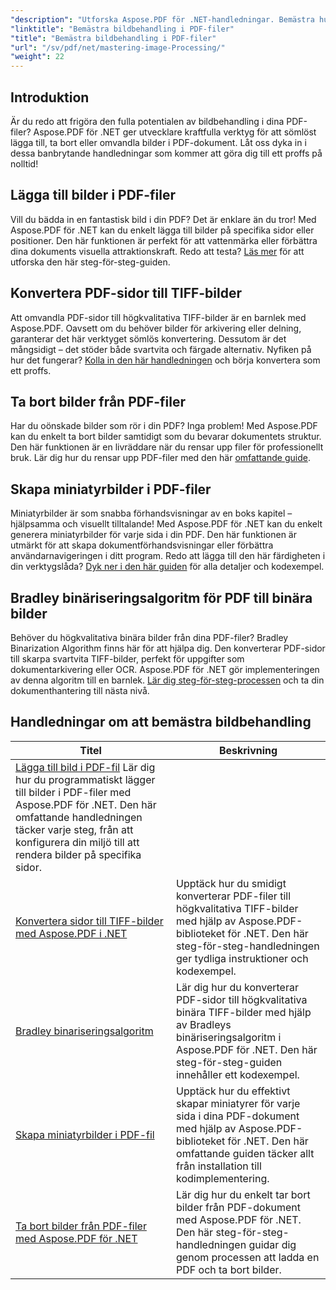 ```yaml
---
"description": "Utforska Aspose.PDF för .NET-handledningar. Bemästra hur du lägger till, konverterar och hanterar bilder i PDF-filer med lättförståeliga, SEO-optimerade guider och kodexempel."
"linktitle": "Bemästra bildbehandling i PDF-filer"
"title": "Bemästra bildbehandling i PDF-filer"
"url": "/sv/pdf/net/mastering-image-Processing/"
"weight": 22
---
```


## Introduktion

Är du redo att frigöra den fulla potentialen av bildbehandling i dina PDF-filer? Aspose.PDF för .NET ger utvecklare kraftfulla verktyg för att sömlöst lägga till, ta bort eller omvandla bilder i PDF-dokument. Låt oss dyka in i dessa banbrytande handledningar som kommer att göra dig till ett proffs på nolltid!

## Lägga till bilder i PDF-filer  

Vill du bädda in en fantastisk bild i din PDF? Det är enklare än du tror! Med Aspose.PDF för .NET kan du enkelt lägga till bilder på specifika sidor eller positioner. Den här funktionen är perfekt för att vattenmärka eller förbättra dina dokuments visuella attraktionskraft. Redo att testa? [Läs mer](./adding-image/) för att utforska den här steg-för-steg-guiden.

## Konvertera PDF-sidor till TIFF-bilder  

Att omvandla PDF-sidor till högkvalitativa TIFF-bilder är en barnlek med Aspose.PDF. Oavsett om du behöver bilder för arkivering eller delning, garanterar det här verktyget sömlös konvertering. Dessutom är det mångsidigt – det stöder både svartvita och färgade alternativ. Nyfiken på hur det fungerar? [Kolla in den här handledningen](./convert-pages-to-tiff-images/) och börja konvertera som ett proffs.

## Ta bort bilder från PDF-filer  

Har du oönskade bilder som rör i din PDF? Inga problem! Med Aspose.PDF kan du enkelt ta bort bilder samtidigt som du bevarar dokumentets struktur. Den här funktionen är en livräddare när du rensar upp filer för professionellt bruk. Lär dig hur du rensar upp PDF-filer med den här [omfattande guide](./delete-images-from-pdf-files/).  

## Skapa miniatyrbilder i PDF-filer  

Miniatyrbilder är som snabba förhandsvisningar av en boks kapitel – hjälpsamma och visuellt tilltalande! Med Aspose.PDF för .NET kan du enkelt generera miniatyrbilder för varje sida i din PDF. Den här funktionen är utmärkt för att skapa dokumentförhandsvisningar eller förbättra användarnavigeringen i ditt program. Redo att lägga till den här färdigheten i din verktygslåda? [Dyk ner i den här guiden](./creating-thumbnail-images/) för alla detaljer och kodexempel.

## Bradley binäriseringsalgoritm för PDF till binära bilder  

Behöver du högkvalitativa binära bilder från dina PDF-filer? Bradley Binarization Algorithm finns här för att hjälpa dig. Den konverterar PDF-sidor till skarpa svartvita TIFF-bilder, perfekt för uppgifter som dokumentarkivering eller OCR. Aspose.PDF för .NET gör implementeringen av denna algoritm till en barnlek. [Lär dig steg-för-steg-processen](./bradley-binarization-algorithm/) och ta din dokumenthantering till nästa nivå.

## Handledningar om att bemästra bildbehandling
| Titel | Beskrivning |
| --- | --- | 
| [Lägga till bild i PDF-fil](./adding-image/) Lär dig hur du programmatiskt lägger till bilder i PDF-filer med Aspose.PDF för .NET. Den här omfattande handledningen täcker varje steg, från att konfigurera din miljö till att rendera bilder på specifika sidor. |  
| [Konvertera sidor till TIFF-bilder med Aspose.PDF i .NET](./convert-pages-to-tiff-images/) | Upptäck hur du smidigt konverterar PDF-filer till högkvalitativa TIFF-bilder med hjälp av Aspose.PDF-biblioteket för .NET. Den här steg-för-steg-handledningen ger tydliga instruktioner och kodexempel. |  
| [Bradley binariseringsalgoritm](./bradley-binarization-algorithm/) | Lär dig hur du konverterar PDF-sidor till högkvalitativa binära TIFF-bilder med hjälp av Bradleys binäriseringsalgoritm i Aspose.PDF för .NET. Den här steg-för-steg-guiden innehåller ett kodexempel. |   
| [Skapa miniatyrbilder i PDF-fil](./creating-thumbnail-images/) | Upptäck hur du effektivt skapar miniatyrer för varje sida i dina PDF-dokument med hjälp av Aspose.PDF-biblioteket för .NET. Den här omfattande guiden täcker allt från installation till kodimplementering. |  
| [Ta bort bilder från PDF-filer med Aspose.PDF för .NET](./delete-images-from-pdf-files/) | Lär dig hur du enkelt tar bort bilder från PDF-dokument med Aspose.PDF för .NET. Den här steg-för-steg-handledningen guidar dig genom processen att ladda en PDF och ta bort bilder. |